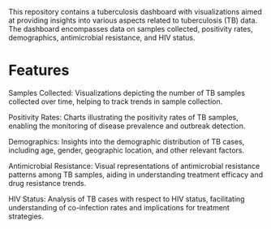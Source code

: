 This repository contains a tuberculosis dashboard with visualizations aimed at providing insights into various aspects related to tuberculosis (TB) data. The dashboard encompasses data on samples collected, positivity rates, demographics, antimicrobial resistance, and HIV status.

# Features

Samples Collected: Visualizations depicting the number of TB samples collected over time, helping to track trends in sample collection.

Positivity Rates: Charts illustrating the positivity rates of TB samples, enabling the monitoring of disease prevalence and outbreak detection.

Demographics: Insights into the demographic distribution of TB cases, including age, gender, geographic location, and other relevant factors.

Antimicrobial Resistance: Visual representations of antimicrobial resistance patterns among TB samples, aiding in understanding treatment efficacy and drug resistance trends.

HIV Status: Analysis of TB cases with respect to HIV status, facilitating understanding of co-infection rates and implications for treatment strategies.
